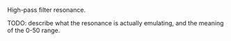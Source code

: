High-pass filter resonance.

TODO: describe what the resonance is actually emulating, and the meaning of
the 0-50 range.

